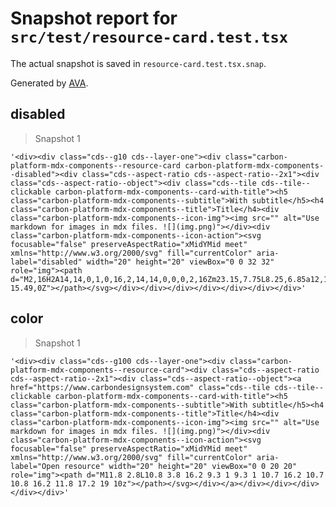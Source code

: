 # Snapshot report for `src/test/resource-card.test.tsx`

The actual snapshot is saved in `resource-card.test.tsx.snap`.

Generated by [AVA](https://avajs.dev).

## disabled

> Snapshot 1

    '<div><div class="cds--g10 cds--layer-one"><div class="carbon-platform-mdx-components--resource-card carbon-platform-mdx-components--disabled"><div class="cds--aspect-ratio cds--aspect-ratio--2x1"><div class="cds--aspect-ratio--object"><div class="cds--tile cds--tile--clickable carbon-platform-mdx-components--card-with-title"><h5 class="carbon-platform-mdx-components--subtitle">With subtitle</h5><h4 class="carbon-platform-mdx-components--title">Title</h4><div class="carbon-platform-mdx-components--icon-img"><img src="" alt="Use markdown for images in mdx files. ![](img.png)"></div><div class="carbon-platform-mdx-components--icon-action"><svg focusable="false" preserveAspectRatio="xMidYMid meet" xmlns="http://www.w3.org/2000/svg" fill="currentColor" aria-label="disabled" width="20" height="20" viewBox="0 0 32 32" role="img"><path d="M2,16H2A14,14,0,1,0,16,2,14,14,0,0,0,2,16Zm23.15,7.75L8.25,6.85a12,12,0,0,1,16.9,16.9ZM8.24,25.16A12,12,0,0,1,6.84,8.27L23.73,25.16a12,12,0,0,1-15.49,0Z"></path></svg></div></div></div></div></div></div></div>'

## color

> Snapshot 1

    '<div><div class="cds--g100 cds--layer-one"><div class="carbon-platform-mdx-components--resource-card"><div class="cds--aspect-ratio cds--aspect-ratio--2x1"><div class="cds--aspect-ratio--object"><a href="https://www.carbondesignsystem.com" class="cds--tile cds--tile--clickable carbon-platform-mdx-components--card-with-title"><h5 class="carbon-platform-mdx-components--subtitle">With subtitle</h5><h4 class="carbon-platform-mdx-components--title">Title</h4><div class="carbon-platform-mdx-components--icon-img"><img src="" alt="Use markdown for images in mdx files. ![](img.png)"></div><div class="carbon-platform-mdx-components--icon-action"><svg focusable="false" preserveAspectRatio="xMidYMid meet" xmlns="http://www.w3.org/2000/svg" fill="currentColor" aria-label="Open resource" width="20" height="20" viewBox="0 0 20 20" role="img"><path d="M11.8 2.8L10.8 3.8 16.2 9.3 1 9.3 1 10.7 16.2 10.7 10.8 16.2 11.8 17.2 19 10z"></path></svg></div></a></div></div></div></div></div>'
